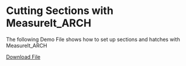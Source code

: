 # Cutting Sections with MeasureIt_ARCH

The following Demo File shows how to set up sections and hatches with MeasureIt_ARCH

<a href="../demo_files/Section_Demo.blend" download>Download File</a>
